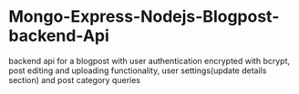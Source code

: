 # Mongo-Express-Nodejs-Blogpost-backend-Api
backend api for a blogpost with user authentication encrypted with bcrypt, post editing and uploading functionality, user settings(update details section) and post category queries 
